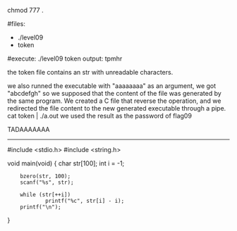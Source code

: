 chmod 777 .

#files:
- ./level09
- token

#execute:
    ./level09 token
output: tpmhr

the token file contains an str with unreadable characters.

we also runned the executable with "aaaaaaaa" as an argument, we got "abcdefgh"
so we supposed that the content of the file was generated by the same program.
We created a C file that reverse the operation, and we redirected the file content to the 
new generated executable through a pipe.
cat token | ./a.out
we used the result as the password of flag09

TADAAAAAAA

-------------------------
#include <stdio.h>
#include <string.h>

void    main(void)
{
        char    str[100];
        int     i = -1;

        bzero(str, 100);
        scanf("%s", str);

        while (str[++i])
                printf("%c", str[i] - i);
        printf("\n");
}
